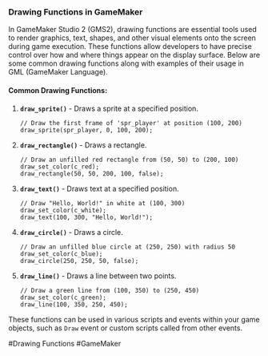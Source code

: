 ### Drawing Functions in GameMaker

In GameMaker Studio 2 (GMS2), drawing functions are essential tools used to render graphics, text, shapes, and other visual elements onto the screen during game execution. These functions allow developers to have precise control over how and where things appear on the display surface. Below are some common drawing functions along with examples of their usage in GML (GameMaker Language).

#### Common Drawing Functions:

1. **`draw_sprite()`** - Draws a sprite at a specified position.
    ```gml
    // Draw the first frame of 'spr_player' at position (100, 200)
    draw_sprite(spr_player, 0, 100, 200);
    ```

2. **`draw_rectangle()`** - Draws a rectangle.
    ```gml
    // Draw an unfilled red rectangle from (50, 50) to (200, 100)
    draw_set_color(c_red);
    draw_rectangle(50, 50, 200, 100, false);
    ```

3. **`draw_text()`** - Draws text at a specified position.
    ```gml
    // Draw "Hello, World!" in white at (100, 300)
    draw_set_color(c_white);
    draw_text(100, 300, "Hello, World!");
    ```

4. **`draw_circle()`** - Draws a circle.
    ```gml
    // Draw an unfilled blue circle at (250, 250) with radius 50
    draw_set_color(c_blue);
    draw_circle(250, 250, 50, false);
    ```

5. **`draw_line()`** - Draws a line between two points.
    ```gml
    // Draw a green line from (100, 350) to (250, 450)
    draw_set_color(c_green);
    draw_line(100, 350, 250, 450);
    ```

These functions can be used in various scripts and events within your game objects, such as `Draw` event or custom scripts called from other events.

#Drawing Functions #GameMaker